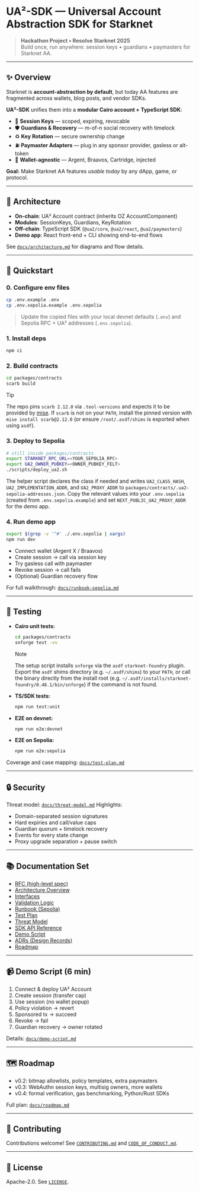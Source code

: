 # UA²-SDK — Universal Account Abstraction SDK for Starknet

> **Hackathon Project • Resolve Starknet 2025**  
> Build once, run anywhere: session keys • guardians • paymasters for Starknet AA.

---

## ✨ Overview

Starknet is **account-abstraction by default**, but today AA features are fragmented across wallets, blog posts, and vendor SDKs.  

**UA²-SDK** unifies them into a **modular Cairo account + TypeScript SDK**:

- 🔑 **Session Keys** — scoped, expiring, revocable
- 🛡️ **Guardians & Recovery** — m-of-n social recovery with timelock
- ♻️ **Key Rotation** — secure ownership change
- ⛽ **Paymaster Adapters** — plug in any sponsor provider, gasless or alt-token
- 🧩 **Wallet-agnostic** — Argent, Braavos, Cartridge, injected

**Goal:** Make Starknet AA features *usable today* by any dApp, game, or protocol.

---

## 📐 Architecture

- **On-chain**: UA² Account contract (inherits OZ AccountComponent)  
- **Modules**: SessionKeys, Guardians, KeyRotation  
- **Off-chain**: TypeScript SDK (`@ua2/core`, `@ua2/react`, `@ua2/paymasters`)  
- **Demo app**: React front-end + CLI showing end-to-end flows

See [`docs/architecture.md`](./docs/architecture.md) for diagrams and flow details.

---

## 🚀 Quickstart

### 0. Configure env files

```bash
cp .env.example .env
cp .env.sepolia.example .env.sepolia
```

> Update the copied files with your local devnet defaults (`.env`) and Sepolia RPC + UA² addresses (`.env.sepolia`).

### 1. Install deps
```bash
npm ci
```

### 2. Build contracts

```bash
cd packages/contracts
scarb build
```

> [!TIP]
> The repo pins `scarb 2.12.0` via `.tool-versions` and expects it to be provided by
> [mise](https://mise.jdx.dev/). If `scarb` is not on your `PATH`, install the pinned version with
> `mise install scarb@2.12.0` (or ensure `/root/.asdf/shims` is exported when using `asdf`).

### 3. Deploy to Sepolia

```bash
# still inside packages/contracts
export STARKNET_RPC_URL=<YOUR_SEPOLIA_RPC>
export UA2_OWNER_PUBKEY=<OWNER_PUBKEY_FELT>
./scripts/deploy_ua2.sh
```

The helper script declares the class if needed and writes `UA2_CLASS_HASH`, `UA2_IMPLEMENTATION_ADDR`,
and `UA2_PROXY_ADDR` to `packages/contracts/.ua2-sepolia-addresses.json`. Copy the relevant values into
your `.env.sepolia` (created from `.env.sepolia.example`) and set `NEXT_PUBLIC_UA2_PROXY_ADDR` for the demo app.

### 4. Run demo app

```bash
export $(grep -v '^#' ./.env.sepolia | xargs)
npm run dev
```

* Connect wallet (Argent X / Braavos)
* Create session → call via session key
* Try gasless call with paymaster
* Revoke session → call fails
* (Optional) Guardian recovery flow

For full walkthrough: [`docs/runbook-sepolia.md`](./docs/runbook-sepolia.md)

---

## 🧪 Testing

* **Cairo unit tests:**

  ```bash
  cd packages/contracts
  snforge test -vv
  ```

  > [!NOTE]
  > The setup script installs `snforge` via the `asdf` `starknet-foundry` plugin.
  > Export the `asdf` shims directory (e.g. `~/.asdf/shims`) to your `PATH`, or call
  > the binary directly from the install root (e.g. `~/.asdf/installs/starknet-foundry/0.48.1/bin/snforge`)
  > if the command is not found.
* **TS/SDK tests:**

  ```bash
  npm run test:unit
  ```
* **E2E on devnet:**

  ```bash
  npm run e2e:devnet
  ```
* **E2E on Sepolia:**

  ```bash
  npm run e2e:sepolia
  ```

Coverage and case mapping: [`docs/test-plan.md`](./docs/test-plan.md)

---

## 🔒 Security

Threat model: [`docs/threat-model.md`](./docs/threat-model.md)
Highlights:

* Domain-separated session signatures
* Hard expiries and call/value caps
* Guardian quorum + timelock recovery
* Events for every state change
* Proxy upgrade separation + pause switch

---

## 📚 Documentation Set

* [RFC (high-level spec)](./docs/rfc-ua2-sdk.md)
* [Architecture Overview](./docs/architecture.md)
* [Interfaces](./docs/interfaces.md)
* [Validation Logic](./docs/validation.md)
* [Runbook (Sepolia)](./docs/runbook-sepolia.md)
* [Test Plan](./docs/test-plan.md)
* [Threat Model](./docs/threat-model.md)
* [SDK API Reference](./docs/sdk-api.md)
* [Demo Script](./docs/demo-script.md)
* [ADRs (Design Records)](./docs/adrs)
* [Roadmap](./docs/roadmap.md)

---

## 📹 Demo Script (6 min)

1. Connect & deploy UA² Account
2. Create session (transfer cap)
3. Use session (no wallet popup)
4. Policy violation → revert
5. Sponsored tx → succeed
6. Revoke → fail
7. Guardian recovery → owner rotated

Details: [`docs/demo-script.md`](./docs/demo-script.md)

---

## 🗺️ Roadmap

* v0.2: bitmap allowlists, policy templates, extra paymasters
* v0.3: WebAuthn session keys, multisig owners, more wallets
* v0.4: formal verification, gas benchmarking, Python/Rust SDKs

Full plan: [`docs/roadmap.md`](./docs/roadmap.md)

---

## 🤝 Contributing

Contributions welcome!
See [`CONTRIBUTING.md`](./CONTRIBUTING.md) and [`CODE_OF_CONDUCT.md`](./CODE_OF_CONDUCT.md).

---

## 📜 License

Apache-2.0. See [`LICENSE`](./LICENSE).
